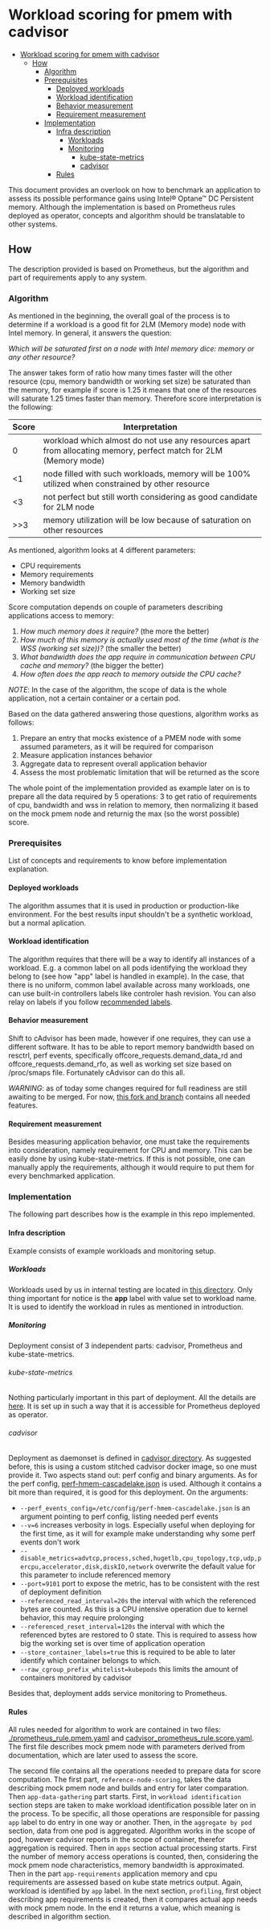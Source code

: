 # Workload scoring for pmem with cadvisor

- [Workload scoring for pmem with cadvisor](#workload-scoring-for-pmem-with-cadvisor)
  - [How](#how)
    - [Algorithm](#algorithm)
    - [Prerequisites](#prerequisites)
      - [Deployed workloads](#deployed-workloads)
      - [Workload identification](#workload-identification)
      - [Behavior measurement](#behavior-measurement)
      - [Requirement measurement](#requirement-measurement)
    - [Implementation](#implementation)
      - [Infra description](#infra-description)
        - [Workloads](#workloads)
        - [Monitoring](#monitoring)
          - [kube-state-metrics](#kube-state-metrics)
          - [cadvisor](#cadvisor)
      - [Rules](#rules)

This document provides an overlook on how to benchmark an application to assess its possible performance gains using Intel® Optane™ DC Persistent memory. Although the implementation is based on Prometheus rules deployed as operator, concepts and algorithm should be translatable to other systems.

## How

The description provided is based on Prometheus, but the algorithm and part of requirements apply to any system.

### Algorithm

As mentioned in the beginning, the overall goal of the process is to determine if a workload is a good fit for 2LM (Memory mode) node with Intel memory. In general, it answers the question:

*Which will be saturated first on a node with Intel memory dice: memory or any other resource?*

The answer takes form of ratio how many times faster will the other resource (cpu, memory bandwidth or working set size) be saturated than the memory, for example if score is 1.25 it means that one of the resources will saturate 1.25 times faster than memory. Therefore score interpretation is the following:

| Score | Interpretation|
| -----| --------------|
|0 | workload which almost do not use any resources apart from allocating memory, perfect match for 2LM (Memory mode) |
| <1| node filled with such workloads, memory will be 100% utilized when constrained by other resource|
| <3 | not perfect but still worth considering as good candidate for 2LM node|
|>>3 | memory utilization will be low because of saturation on other resources|

As mentioned, algorithm looks at 4 different parameters:

- CPU requirements
- Memory requirements
- Memory bandwidth
- Working set size

Score computation depends on couple of parameters describing applications access to memory:

1. *How much memory does it require?* (the more the better)
2. *How much of this memory is actually used most of the time (what is the WSS (working set size))?* (the smaller the better)
3. *What bandwidth does the app require in communication between CPU cache and memory?* (the bigger the better)
4. *How often does the app reach to memory outside the CPU cache?*

*NOTE*: In the case of the algorithm, the scope of data is the whole application, not a certain container or a certain pod.

Based on the data gathered answering those questions, algorithm works as follows:

1. Prepare an entry that mocks existence of a PMEM node with some assumed parameters, as it will be required for comparison
2. Measure application instances behavior
3. Aggregate data to represent overall application behavior
4. Assess the most problematic limitation that will be returned as the score

The whole point of the implementation provided as example later on is to prepare all the data required by 5 operations: 3 to get ratio of requirements of cpu, bandwidth and wss in relation to memory, then normalizing it based on the mock pmem node and returnig the max (so the worst possible) score.

### Prerequisites

List of concepts and requirements to know before implementation explanation.

#### Deployed workloads

The algorithm assumes that it is used in production or production-like environment. For the best results input shouldn't be a synthetic workload, but a normal aplication.

#### Workload identification

The algorithm requires that there will be a way to identify all instances of a workload. E.g. a common label on all pods identifying the workload they belong to (see how "app" label is handled in example). In the case, that there is no uniform, common label available across many workloads, one can use built-in controllers labels like controler hash revision. You can also relay on labels if you follow [recommended labels](https://kubernetes.io/docs/concepts/overview/working-with-objects/common-labels/#labels).

#### Behavior measurement

Shift to cAdvisor has been made, however if one requires, they can use a different software. It has to be able to report memory bandwidth based on resctrl, perf events, specifically offcore_requests.demand_data_rd and offcore_requests.demand_rfo, as well as working set size based on /proc/smaps file. Fortunately cAdvisor can do this all.

*WARNING*: as of today some changes required for full readiness are still awaiting to be merged. For now, [this fork and branch](https://github.com/wacuuu/cadvisor/tree/jwalecki/even-more-magic) contains all needed features.

#### Requirement measurement

Besides measuring application behavior, one must take the requirements into consideration, namely requirement for CPU and memory. This can be easily done by using kube-state-metrics. If this is not possible, one can manually apply the requirements, although it would require to put them for every benchmarked application.

### Implementation

The following part describes how is the example in this repo implemented.

#### Infra description

Example consists of example workloads and monitoring setup.

##### Workloads

Workloads used by us in internal testing are located in [this directory](../../workloads). Only thing important for notice is the **app** label with value set to workload name. It is used to identify the workload in rules as mentioned in introduction.

##### Monitoring

Deployment consist of 3 independent parts: cadvisor, Prometheus and kube-state-metrics.

###### kube-state-metrics

Nothing particularly important in this part of deployment. All the details are [here](../kube-state-metrics). It is set up in such a way that it is accessible for Prometheus deployed as operator.

###### cadvisor

Deployment as daemonset is defined in [cadvisor directory](../cadvisor). As suggested before, this is using a custom stitched cadvisor docker image, so one must provide it. Two aspects stand out: perf config and binary arguments. As for the perf config, [perf-hmem-cascadelake.json](../cadvisor/perf-hmem-cascadelake.json) is used. Although it contains a bit more than required, it is good for this deployment. On the arguments:

- `--perf_events_config=/etc/config/perf-hmem-cascadelake.json` is an argument pointing to perf config, listing needed perf events
- `--v=6` increases verbosity in logs. Especially useful when deploying for the first time, as it will for example make understanding why some perf events don't work
- `--disable_metrics=advtcp,process,sched,hugetlb,cpu_topology,tcp,udp,percpu,accelerator,disk,diskIO,network` overwrite the default value for this parameter to include referenced memory
- `--port=9101` port to expose the metric, has to be consistent with the rest of deployment definition
- `--referenced_read_interval=20s` the interval with which the referenced bytes are counted. As this is a CPU intensive operation due to kernel behavior, this may require prolonging
- `--referenced_reset_interval=120s` the interval with which the referenced bytes are restored to 0 state. This is required to assess how big the working set is over time of application operation
- `--store_container_labels=true` this is required to be able to later identify which container belongs to which.
- `--raw_cgroup_prefix_whitelist=kubepods` this limits the amount of containers monitored by cadvisor

Besides that, deployment adds service monitoring to Prometheus.

#### Rules

All rules needed for algorithm to work are contained in two files: [./prometheus_rule.pmem.yaml](./prometheus_rule.pmem.yaml) and [cadvisor_prometheus_rule.score.yaml](./cadvisor_prometheus_rule.score.yaml). The first file describes mock pmem node with parameters derived from documentation, which are later used to assess the score.

The second file contains all the operations needed to prepare data for score computation. The first part, `reference-node-scoring`, takes the data describing mock pmem node and builds and entry for later comparation. Then `app-data-gathering` part starts. First, in `workload identification` section steps are taken to make workload identification possible later on in the process. To be specific, all those operations are responsible for passing `app` label to do entry in one way or another. Then, in the `aggregate by pod` section, data from one pod is aggregated. Algorithm works in the scope of pod, however cadvisor reports in the scope of container, therefor aggregation is required. Then in `apps` section actual processing starts. First the number of memory access operations is counted, then, considering the mock pmem node characteristics, memory bandwidth is approximated. Then in the part `app-requirements` application memory and cpu requirements are assessed based on kube state metrics output. Again, workload is identified by `app` label. In the next section, `profiling`, first object describing app requirements is created, then it compares actual app needs with mock pmem node. In the end it returns a value, which meaning is described in algorithm section.
